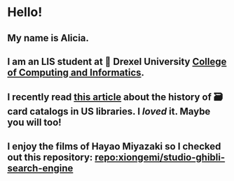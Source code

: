 # Hello!
## My name is Alicia. 
## I am an LIS student at :dragon: Drexel University [College of Computing and Informatics](https://drexel.edu/cci/academics/masters-programs/ms-in-library-information-science/).
## I recently read [this article](https://drexel.primo.exlibrisgroup.com/discovery/fulldisplay?docid=cdi_proquest_miscellaneous_57317867&context=PC&vid=01DRXU_INST:01DRXU&lang=en&search_scope=MyInst_andCI_ResearchOnlyInventory&adaptor=Primo%20Central&tab=Everything&query=any,contains,catalog%20it%20once%20for%20all&offset=0&pcAvailability=true) about the history of :card_file_box: card catalogs in US libraries. I *loved* it. Maybe you will too! 
## I enjoy the films of Hayao Miyazaki so I checked out this repository: [repo:xiongemi/studio-ghibli-search-engine](https://github.com/xiongemi/studio-ghibli-search-engine)

